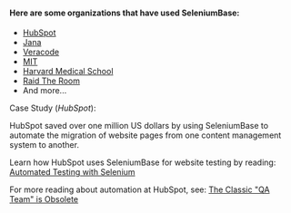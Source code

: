 #### Here are some organizations that have used SeleniumBase:
* [HubSpot](http://www.hubspot.com/)
* [Jana](http://jana.com/)
* [Veracode](http://www.veracode.com/)
* [MIT](http://web.mit.edu/)
* [Harvard Medical School](http://hms.harvard.edu/)
* [Raid The Room](http://raidtheroom.com/)
* And more...

Case Study (*HubSpot*):

HubSpot saved over one million US dollars by using SeleniumBase to automate the migration of website pages from one content management system to another.

Learn how HubSpot uses SeleniumBase for website testing by reading: [Automated Testing with Selenium](http://dev.hubspot.com/blog/bid/88880/Automated-Integration-Testing-with-Selenium-at-HubSpot)

For more reading about automation at HubSpot, see: [The Classic "QA Team" is Obsolete](http://product.hubspot.com/blog/the-classic-qa-team-is-obsolete)
